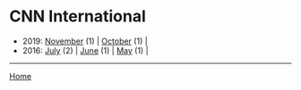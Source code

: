 # CNN International

  * 2019: 
      [November](./cnn-international-2019-11.md) (1) | 
      [October](./cnn-international-2019-10.md) (1) | 
  * 2016: 
      [July](./cnn-international-2016-07.md) (2) | 
      [June](./cnn-international-2016-06.md) (1) | 
      [May](./cnn-international-2016-05.md) (1) | 

----

[Home](../)
